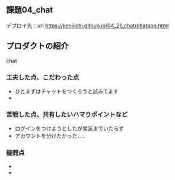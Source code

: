 ## 課題04_chat

デプロイ先：url
https://keniiichi.github.io/04_21_chat/chatapp.html

## プロダクトの紹介
chat

### 工夫した点、こだわった点
- ひとまずはチャットをつくろうと試みてます
-

### 苦戦した点、共有したいハマりポイントなど
- ログインをつけようとしたが実装までいたらず
- アカウントを分けたかった．．．

### 疑問点
- 
- 
